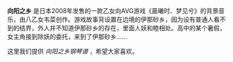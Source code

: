 

**向阳之乡**
是日本2008年发售的一款乙女向AVG游戏《晨曦时、梦见兮》的背景音乐，由八乙女韦菜创作。游戏故事背设置在边境的伊那砂乡，因为设有普通人看不到的结界，外人并不知道伊那砂乡的存在，里面人妖和睦相处。高中的某个暑假，女主角接到除妖的委托，来到了伊那砂乡……

  
这里我们提供 _向阳之乡钢琴谱_ ，希望大家喜欢。

